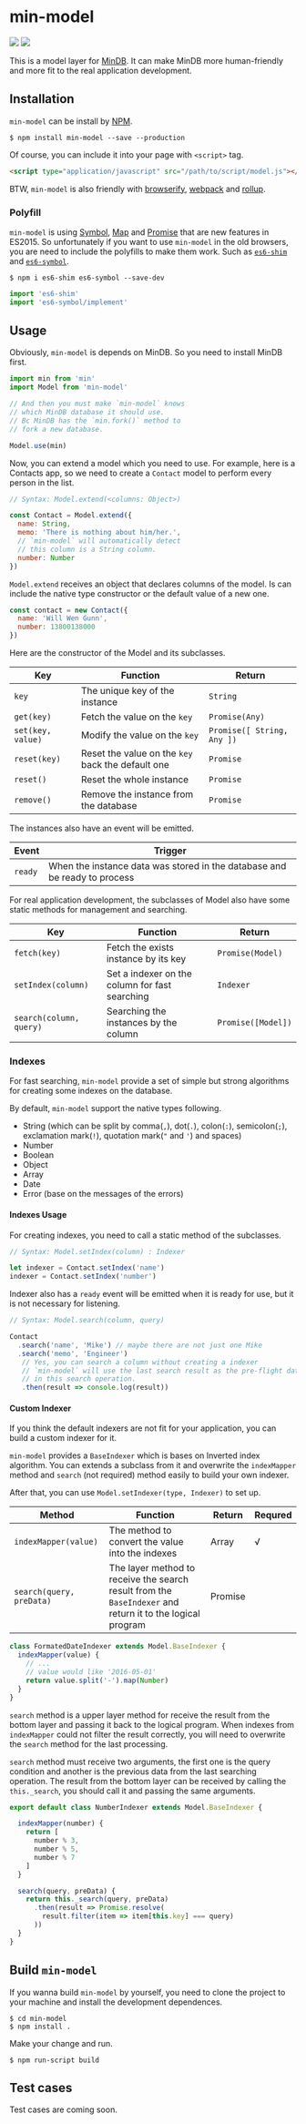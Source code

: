 # min-model

![](https://img.shields.io/npm/v/min-model.svg) ![](https://img.shields.io/david/dev/iwillwen/min-model.svg)

This is a model layer for [MinDB](https://github.com/iwillwen/mindb). It can make MinDB more human-friendly and more fit to the real application development.


## Installation

`min-model` can be install by [NPM](http://npmjs.org).

```shell
$ npm install min-model --save --production
```

Of course, you can include it into your page with `<script>` tag.

```html
<script type="application/javascript" src="/path/to/script/model.js"></script>
```

BTW, `min-model` is also friendly with [browserify](browserify.org), [webpack](webpack.github.io) and [rollup](http://rollupjs.org/).

### Polyfill

`min-model` is using [Symbol](https://developer.mozilla.org/en-US/docs/Web/JavaScript/Reference/Global_Objects/Symbol), [Map](https://developer.mozilla.org/en-US/docs/Web/JavaScript/Reference/Global_Objects/Map) and [Promise](https://developer.mozilla.org/en-US/docs/Web/JavaScript/Reference/Global_Objects/Promise) that are new features in ES2015.
So unfortunately if you want to use `min-model` in the old browsers, you are need to include the polyfills to make them work. Such as [`es6-shim`](https://github.com/paulmillr/es6-shim) and [`es6-symbol`](https://github.com/medikoo/es6-symbol).

```shell
$ npm i es6-shim es6-symbol --save-dev
```

```javascript
import 'es6-shim'
import 'es6-symbol/implement'
```


## Usage

Obviously, `min-model` is depends on MinDB. So you need to install MinDB first.

```javascript
import min from 'min'
import Model from 'min-model'

// And then you must make `min-model` knows
// which MinDB database it should use.
// Bc MinDB has the `min.fork()` method to
// fork a new database.

Model.use(min)
```



Now, you can extend a model which you need to use. For example, here is a Contacts app, so we need to create a `Contact` model to perform every person in the list.

```javascript
// Syntax: Model.extend(<columns: Object>)

const Contact = Model.extend({
  name: String,
  memo: 'There is nothing about him/her.',
  // `min-model` will automatically detect
  // this column is a String column.
  number: Number
})
```

`Model.extend` receives an object that declares columns of the model. Is can include the native type constructor or the default value of a new one.

```javascript
const contact = new Contact({
  name: 'Will Wen Gunn',
  number: 13800138000
})
```


Here are the constructor of the Model and its subclasses.

| Key               | Function                                 | Return                     |
| ----------------- | ---------------------------------------- | -------------------------- |
| `key`             | The unique key of the instance           | `String`                   |
| `get(key)`        | Fetch the value on the `key`             | `Promise(Any)`             |
| `set(key, value)` | Modify the value on the `key`            | `Promise([ String, Any ])` |
| `reset(key)`      | Reset the value on the `key` back the default one | `Promise`                  |
| `reset()`         | Reset the whole instance                 | `Promise`                  |
| `remove()`        | Remove the instance from the database    | `Promise`                  |



The instances also have an event will be emitted.

| Event   | Trigger                                  |
| ------- | ---------------------------------------- |
| `ready` | When the instance data was stored in the database and be ready to process |



For real application development, the subclasses of Model also have some static methods for management and searching.

| Key                     | Function                                 | Return             |
| ----------------------- | ---------------------------------------- | ------------------ |
| `fetch(key)`            | Fetch the exists instance by its key     | `Promise(Model)`   |
| `setIndex(column)`      | Set a indexer on the column for fast searching | `Indexer`          |
| `search(column, query)` | Searching the instances by the column    | `Promise([Model])` |



### Indexes

For fast searching, `min-model` provide a set of simple but strong algorithms for creating some indexes on the database.

By default, `min-model` support the native types following.

- String (which can be split by comma(`,`), dot(`.`), colon(`:`), semicolon(`;`), exclamation mark(`!`), quotation mark(`"` and `'`) and spaces)
- Number
- Boolean
- Object
- Array
- Date
- Error (base on the messages of the errors)

#### Indexes Usage

For creating indexes, you need to call a static method of the subclasses.

```javascript
// Syntax: Model.setIndex(column) : Indexer

let indexer = Contact.setIndex('name')
indexer = Contact.setIndex('number')
```

Indexer also has a `ready` event will be emitted when it is ready for use, but it is not necessary for listening.

```javascript
// Syntax: Model.search(column, query)

Contact
  .search('name', 'Mike') // maybe there are not just one Mike
  .search('memo', 'Engineer')
   // Yes, you can search a column without creating a indexer
   // `min-model` will use the last search result as the pre-flight data
   // in this search operation.
   .then(result => console.log(result))
```



#### Custom Indexer

If you think the default indexers are not fit for your application, you can build  a custom indexer for it.

`min-model` provides a `BaseIndexer` which is bases on Inverted index algorithm. You can extends a subclass from it and overwrite the `indexMapper` method and `search` (not required) method easily to build your own indexer.

After that, you can use `Model.setIndexer(type, Indexer)` to set up.

| Method                   | Function                                 | Return  | Requred |
| ------------------------ | ---------------------------------------- | ------- | ------- |
| `indexMapper(value)`     | The method to convert the value into the indexes | Array   | √       |
| `search(query, preData)` | The layer method to receive the search result from the `BaseIndexer` and return it to the logical program | Promise |         |



```javascript
class FormatedDateIndexer extends Model.BaseIndexer {
  indexMapper(value) {
    // ...
    // value would like '2016-05-01'
    return value.split('-').map(Number)
  }
}
```



`search` method is a upper layer method for receive the result from the bottom layer and passing it back to the logical program. When indexes from `indexMapper` could not filter the result correctly, you will need to overwrite the `search` method for the last processing.

`search` method must receive two arguments, the first one is the query condition and another is the previous data from the last searching operation. The result from the bottom layer can be received by calling the `this._search`, you should call it and passing the same arguments.

```javascript
export default class NumberIndexer extends Model.BaseIndexer {

  indexMapper(number) {
    return [
      number % 3,
      number % 5,
      number % 7
    ]
  }

  search(query, preData) {
    return this._search(query, preData)
      .then(result => Promise.resolve(
        result.filter(item => item[this.key] === query)
      ))
  }
}
```



## Build `min-model`

If you wanna build `min-model` by yourself, you need to clone the project to your machine and install the development dependences.

```shell
$ cd min-model
$ npm install .
```

Make your change and run.

```shell
$ npm run-script build
```



## Test cases

Test cases are coming soon.